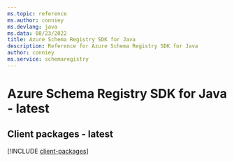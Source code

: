 ```yaml
---
ms.topic: reference
ms.author: conniey
ms.devlang: java
ms.data: 08/23/2022
title: Azure Schema Registry SDK for Java
description: Reference for Azure Schema Registry SDK for Java
author: conniey
ms.service: schemaregistry
---
```

# Azure Schema Registry SDK for Java - latest

## Client packages - latest
[!INCLUDE [client-packages](schema-registry-client-index.md)]